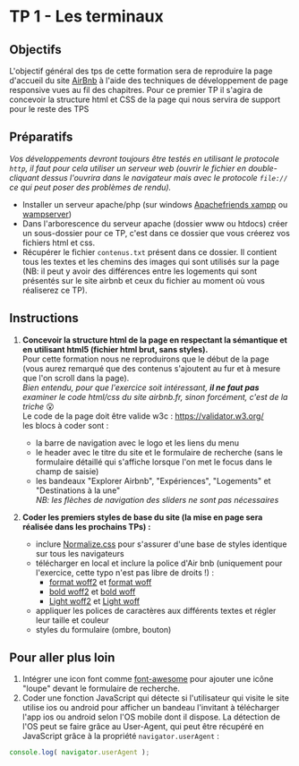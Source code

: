 # TP 1 - Les terminaux

## Objectifs
L'objectif général des tps de cette formation sera de reproduire la page d'accueil du site [AirBnb](https://www.airbnb.fr/) à l'aide des techniques de développement de page responsive vues au fil des chapitres.
Pour ce premier TP il s'agira de concevoir la structure html et CSS de la page qui nous servira de support pour le reste des TPS


## Préparatifs
*Vos développements devront toujours être testés en utilisant le protocole `http`, il faut pour cela utiliser un serveur web (ouvrir le fichier en double-cliquant dessus l'ouvrira dans le navigateur mais avec le protocole `file://` ce qui peut poser des problèmes de rendu).*
- Installer un serveur apache/php (sur windows [Apachefriends xampp](https://www.apachefriends.org/fr/index.html) ou [wampserver](http://www.wampserver.com/))
- Dans l'arborescence du serveur apache (dossier www ou htdocs) créer un sous-dossier pour ce TP, c'est dans ce dossier que vous créerez vos fichiers html et css.
- Récupérer le fichier `contenus.txt` présent dans ce dossier. Il contient tous les textes et les chemins des images qui sont utilisés sur la page (NB: il peut y avoir des différences entre les logements qui sont présentés sur le site airbnb et ceux du fichier au moment où vous réaliserez ce TP).

## Instructions
1. **Concevoir la structure html de la page en respectant la sémantique et en utilisant html5 (fichier html brut, sans styles).**<br>
Pour cette formation nous ne reproduirons que le début de la page (vous aurez remarqué que des contenus s'ajoutent au fur et à mesure que l'on scroll dans la page).<br>
*Bien entendu, pour que l'exercice soit intéressant, **il ne faut pas** examiner le code html/css du site airbnb.fr, sinon forcément, c'est de la triche* :open_mouth:<br>
Le code de la page doit être valide w3c : https://validator.w3.org/<br/>
les blocs à coder sont :
	- la barre de navigation avec le logo et les liens du menu
	- le header avec le titre du site et le formulaire de recherche (sans le formulaire détaillé qui s'affiche lorsque l'on met le focus dans le champ de saisie)
	- les bandeaux "Explorer Airbnb", "Expériences", "Logements" et "Destinations à la une"<br>
	*NB: les flèches de navigation des sliders ne sont pas nécessaires*

2. **Coder les premiers styles de base du site (la mise en page sera réalisée dans les prochains TPs) :**
	- inclure [Normalize.css](http://necolas.github.io/normalize.css/) pour s'assurer d'une base de styles identique sur tous les navigateurs
	- télécharger en local et inclure la police d'Air bnb (uniquement pour l'exercice, cette typo n'est pas libre de droits !) :
		- [format woff2](https://a0.muscache.com/airbnb/static/airbnb-o2/fonts/Circular_Air-Book-e94c982d7dee01d7e4424157ac9ed819.woff2) et [format woff](https://a0.muscache.com/airbnb/static/airbnb-o2/fonts/Circular_Air-Book-030dcebde359eb3be354ab21c34a89ce.woff)
		- [bold woff2](https://a0.muscache.com/airbnb/static/airbnb-o2/fonts/Circular_Air-Bold-367d5e0d3e7021de6510f7824d33188f.woff2) et [bold woff](https://a0.muscache.com/airbnb/static/airbnb-o2/fonts/Circular_Air-Bold-ba3e389678777af817295255589ca6f5.woff)
		- [Light woff2](https://a0.muscache.com/airbnb/static/airbnb-o2/fonts/Circular_Air-Light-fa2e694fc4a7eb77a6aecccef03a757d.woff2) et [Light woff](https://a0.muscache.com/airbnb/static/airbnb-o2/fonts/Circular_Air-Light-5f8705e686deab27d58b7cf0e6d5cfa2.woff)
	- appliquer les polices de caractères aux différents textes et régler leur taille et couleur
	- styles du formulaire (ombre, bouton)


## Pour aller plus loin
1. Intégrer une icon font comme [font-awesome](http://fontawesome.io/icons/) pour ajouter une icône "loupe" devant le formulaire de recherche.
2. Coder une fonction JavaScript qui détecte si l'utilisateur qui visite le site utilise ios ou android pour afficher un bandeau l'invitant à télécharger l'app ios ou android selon l'OS mobile dont il dispose. La détection de l'OS peut se faire grâce au User-Agent, qui peut être récupéré en JavaScript grâce à la propriété `navigator.userAgent` :
```js
console.log( navigator.userAgent );
```
